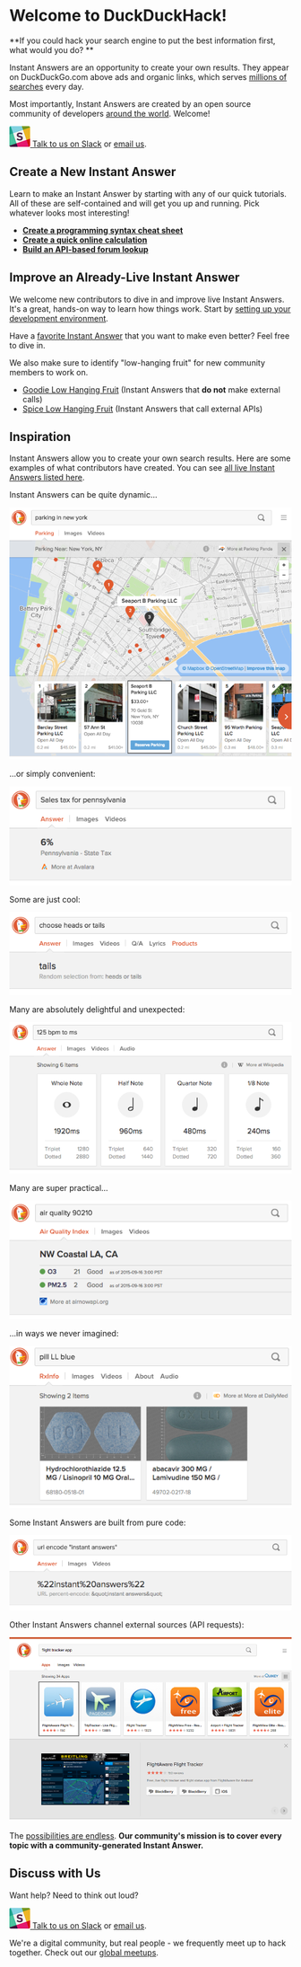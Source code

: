 # Welcome to DuckDuckHack!

**If you could hack your search engine to put the best information first, what would you do? **

Instant Answers are an opportunity to create your own results. They appear on DuckDuckGo.com above ads and organic links, which serves [millions of searches](https://duckduckgo.com/traffic.html) every day. 

Most importantly, Instant Answers are created by an open source community of developers [around the world](http://duckduckgo.meetup.com/). Welcome!

[![slack](duckduckhack/assets/slack.png) Talk to us on Slack](mailto:QuackSlack@duckduckgo.com?subject=AddMe) or [email us](mailto:open@duckduckgo.com).

## Create a New Instant Answer

Learn to make an Instant Answer by starting with any of our quick tutorials. All of these are self-contained and will get you up and running. Pick whatever looks most interesting!

- **[Create a programming syntax cheat sheet](/duckduckhack/cheat-sheets/programming-syntax.html)**
- **[Create a quick online calculation](/duckduckhack/function-hacks/calculation.html)**
- **[Build an API-based forum lookup](/duckduckhack/api-answers/forum-lookup.html)**

## Improve an Already-Live Instant Answer

We welcome new contributors to dive in and improve live Instant Answers. It's a great, hands-on way to learn how things work. Start by [setting up your development environment](/duckduckhack/welcome/setup-dev-environment.html).

Have a [favorite Instant Answer](http://duck.co/ia) that you want to make even better? Feel free to dive in. 

We also make sure to identify "low-hanging fruit" for new community members to work on. 

- [Goodie Low Hanging Fruit](https://github.com/duckduckgo/zeroclickinfo-goodies/issues?q=is%3Aopen+is%3Aissue+label%3A%22Low-Hanging+Fruit%22) (Instant Answers that **do not** make external calls) 
- [Spice Low Hanging Fruit](https://github.com/duckduckgo/zeroclickinfo-spice/issues?q=is%3Aopen+is%3Aissue+label%3A%22Low-Hanging+Fruit%22) (Instant Answers that call external APIs)

## Inspiration

Instant Answers allow you to create your own search results. Here are some examples of what contributors have created. You can see [all live Instant Answers listed here](https://duck.co/ia).

Instant Answers can be quite dynamic...

![](duckduckhack/assets/parking_ny.png)

...or simply convenient:

![](duckduckhack/assets/sales_tax.png)

Some are just cool: 

![](duckduckhack/assets/heads_tails.png)

Many are absolutely delightful and unexpected:

![](duckduckhack/assets/bpm_ms.png)

Many are super practical...

![](duckduckhack/assets/air_quality.png)

...in ways we never imagined:

![](duckduckhack/assets/blue_pill.png)

Some Instant Answers are built from pure code:

![](duckduckhack/assets/url_encode.png)

Other Instant Answers channel external sources (API requests):

![App search Instant Answer example](duckduckhack/assets/app_search_example.png)

The [possibilities are endless](https://duck.co/ia). **Our community's mission is to cover every topic with a community-generated Instant Answer.**

## Discuss with Us

Want help? Need to think out loud? 

[![slack](duckduckhack/assets/slack.png) Talk to us on Slack](mailto:QuackSlack@duckduckgo.com?subject=AddMe) or [email us](mailto:open@duckduckgo.com).

We're a digital community, but real people - we frequently meet up to hack together. Check out our [global meetups](http://duckduckgo.meetup.com/).